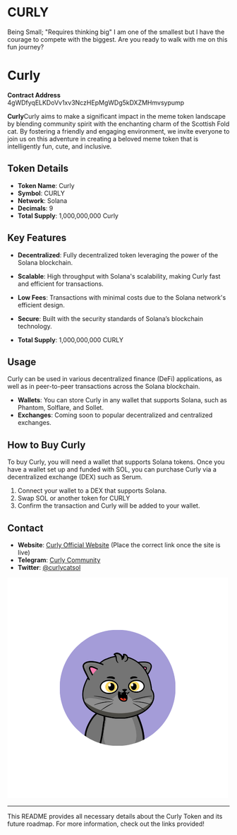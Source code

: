# CURLY
Being Small; "Requires thinking big" I am one of the smallest but I have the courage to compete with the biggest. Are you ready to walk with me on this fun journey?
# Curly

**Contract Address**
4gWDfyqELKDoVv1xv3NczHEpMgWDg5kDXZMHmvsypump

**Curly**Curly aims to make a significant impact in the meme token landscape by blending community spirit with the enchanting charm of the Scottish Fold cat. By fostering a friendly and engaging environment, we invite everyone to join us on this adventure in creating a beloved meme token that is intelligently fun, cute, and inclusive.

## Token Details
- **Token Name**: Curly
- **Symbol**: CURLY
- **Network**: Solana
- **Decimals**: 9
- **Total Supply**:  1,000,000,000 Curly

## Key Features
- **Decentralized**: Fully decentralized token leveraging the power of the Solana blockchain.
- **Scalable**: High throughput with Solana's scalability, making Curly fast and efficient for transactions.
- **Low Fees**: Transactions with minimal costs due to the Solana network's efficient design.
- **Secure**: Built with the security standards of Solana’s blockchain technology.

- **Total Supply**: 1,000,000,000 CURLY

## Usage
Curly can be used in various decentralized finance (DeFi) applications, as well as in peer-to-peer transactions across the Solana blockchain.

- **Wallets**: You can store Curly in any wallet that supports Solana, such as Phantom, Solflare, and Sollet.
- **Exchanges**: Coming soon to popular decentralized and centralized exchanges.

## How to Buy Curly
To buy Curly, you will need a wallet that supports Solana tokens. Once you have a wallet set up and funded with SOL, you can purchase Curly via a decentralized exchange (DEX) such as Serum.

1. Connect your wallet to a DEX that supports Solana.
2. Swap SOL or another token for CURLY
3. Confirm the transaction and Curly will be added to your wallet.

## Contact
- **Website**: [Curly Official Website](https://curlycat.org) (Place the correct link once the site is live)
- **Telegram**: [Curly Community](https://t.me/CurlyCatCommunity)
- **Twitter**: [@curlycatsol](https://x.com/curlycatsol?s=21)

![Curly Logo](https://github.com/CurlyCatSol/CURLY/blob/main/Curlylogo.png)

---

This README provides all necessary details about the Curly Token and its future roadmap. For more information, check out the links provided!
